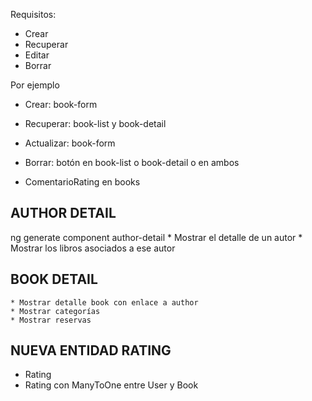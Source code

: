 

Requisitos:

* Crear
* Recuperar
* Editar
* Borrar

Por ejemplo

* Crear: book-form
* Recuperar: book-list y book-detail
* Actualizar: book-form
* Borrar: botón en book-list o book-detail o en ambos

* ComentarioRating en books


## AUTHOR DETAIL

ng generate component author-detail
    * Mostrar el detalle de un autor
    * Mostrar los libros asociados a ese autor

## BOOK DETAIL

    * Mostrar detalle book con enlace a author
    * Mostrar categorías
    * Mostrar reservas

## NUEVA ENTIDAD RATING

* Rating
* Rating con ManyToOne entre User y Book